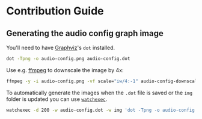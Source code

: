 # Contribution Guide

## Generating the audio config graph image

You'll need to have [Graphviz](https://www.graphviz.org/)'s `dot` installed.

```sh
dot -Tpng -o audio-config.png audio-config.dot
```

Use e.g. [ffmpeg](https://www.ffmpeg.org/) to downscale the image by 4x:

```sh
ffmpeg -y -i audio-config.png -vf scale="iw/4:-1" audio-config-downscaled.png
```

To automatically generate the images when the `.dot` file is saved or the `img` folder is updated you can use [`watchexec`](https://github.com/watchexec/watchexec).

```sh
watchexec -d 200 -w audio-config.dot -w img 'dot -Tpng -o audio-config.png audio-config.dot && ffmpeg -y -i audio-config.png -vf scale="iw/4:-1" audio-config-downscaled.png'
```
